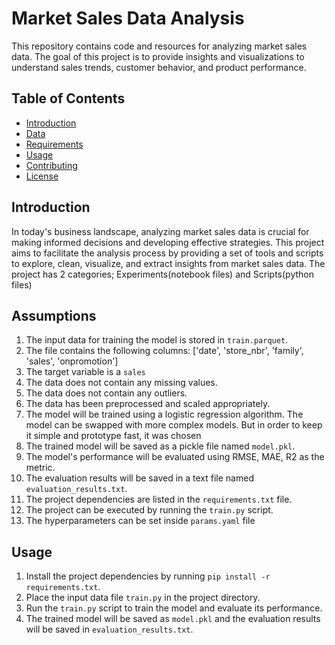 # Market Sales Data Analysis

This repository contains code and resources for analyzing market sales data. The goal of this project is to provide insights and visualizations to understand sales trends, customer behavior, and product performance.

## Table of Contents

- [Introduction](#introduction)
- [Data](#data)
- [Requirements](#requirements)
- [Usage](#usage)
- [Contributing](#contributing)
- [License](#license)

## Introduction

In today's business landscape, analyzing market sales data is crucial for making informed decisions and developing effective strategies. This project aims to facilitate the analysis process by providing a set of tools and scripts to explore, clean, visualize, and extract insights from market sales data. The project has 2 categories; Experiments(notebook files) and Scripts(python files)

## Assumptions

1. The input data for training the model is stored in  `train.parquet`.
2. The file contains the following columns: ['date', 'store_nbr', 'family', 'sales', 'onpromotion']
3. The target variable is a `sales`
4. The data does not contain any missing values.
5. The data does not contain any outliers.
6. The data has been preprocessed and scaled appropriately.
7. The model will be trained using a logistic regression algorithm. The model can be swapped with more complex models. But in order to keep it simple and prototype fast, it was chosen
8. The trained model will be saved as a pickle file named `model.pkl`.
9. The model's performance will be evaluated using RMSE, MAE, R2 as the metric.
10. The evaluation results will be saved in a text file named `evaluation_results.txt`.
11. The project dependencies are listed in the `requirements.txt` file.
12. The project can be executed by running the `train.py` script.
13. The hyperparameters can be set inside `params.yaml` file

## Usage

1. Install the project dependencies by running `pip install -r requirements.txt`.
2. Place the input data file `train.py` in the project directory.
3. Run the `train.py` script to train the model and evaluate its performance.
4. The trained model will be saved as `model.pkl` and the evaluation results will be saved in `evaluation_results.txt`.


